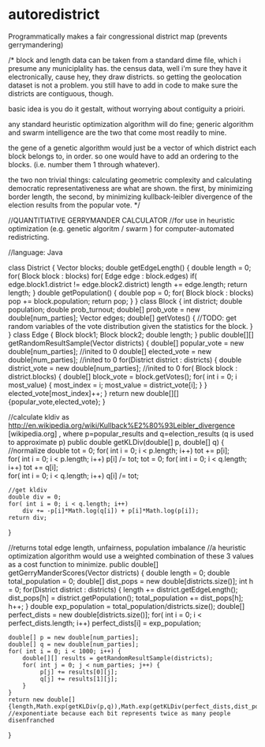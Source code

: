 autoredistrict
==============

Programmatically makes a fair congressional district map (prevents gerrymandering)

/*
block and length data can be taken from a standard dime file, which i presume any municiplality has. the census data, well i'm sure they have it electronically, cause hey, they draw districts. so getting the geolocation dataset is not a problem. you still have to add in code to make sure the districts are contiguous, though.

basic idea is you do it gestalt, without worrying about contiguity a prioiri.

any standard heuristic optimization algorithm will do fine; generic algorithm and swarm intelligence are the two that come most readily to mine.

the gene of a genetic algorithm would just be a vector of which district each block belongs to, in order.  so one would have to add an ordering to the blocks.  (i.e. number them 1 through whatever).  

the two non trivial things: calculating geometric complexity and calculating democratic representativeness are what are shown.  the first, by minimizing border length, the second, by minimizing kullback-leibler divergence of the election results from the popular vote. 
*/

//QUANTITIATIVE GERRYMANDER CALCULATOR 
//for use in heuristic optimization (e.g. genetic algoritm / swarm ) for computer-automated redistricting.

//language: Java

class District {
    Vector<Block> blocks;
    double getEdgeLength() {
        double length = 0;
        for( Block block : blocks)
            for( Edge edge : block.edges)
                if( edge.block1.district != edge.block2.district)
                    length += edge.length;
        return length;
    }
    double getPopulation() {
        double pop = 0;
        for( Block block : blocks)
              pop += block.population;
        return pop;
    }
}
class Block {
    int district;
    double population;
    double prob_turnout;
    double[] prob_vote = new double[num_parties];
    Vector edges;
    double[] getVotes() { //TODO: get random variables of the vote distribution given the statistics for the block.
    }
}
class Edge {
    Block block1;
    Block block2;
    double length;
}
public double[][] getRandomResultSample(Vector<District> districts) {
    double[] popular_vote = new double[num_parties]; //inited to 0
    double[] elected_vote = new double[num_parties]; //inited to 0
    for(District district : districts) {
        double district_vote = new double[num_parties]; //inited to 0
        for( Block block : district.blocks) {
            double[] block_vote = block.getVotes();
            for( int i = 0; i most_value) {
                most_index = i;
                most_value = district_vote[i];
            }
        }
        elected_vote[most_index]++;
    }
    return new double[][]{popular_vote,elected_vote};
}

//calculate kldiv as http://en.wikipedia.org/wiki/Kullback%E2%80%93Leibler_divergence [wikipedia.org] , where p=popular_results and q=election_results (q is used to approximate p)
public double getKLDiv(double[] p, double[] q) {
    //normalize
    double tot = 0;
    for( int i = 0; i < p.length; i++)
        tot += p[i];  
    for( int i = 0; i < p.length; i++)
        p[i] /= tot;
    tot = 0;
    for( int i = 0; i < q.length; i++)
        tot += q[i];  
    for( int i = 0; i < q.length; i++)
        q[i] /= tot;

    //get kldiv
    double div = 0;
    for( int i = 0; i < q.length; i++)
        div += -p[i]*Math.log(q[i]) + p[i]*Math.log(p[i]);
    return div;
}

//returns total edge length, unfairness, population imbalance
//a heuristic optimization algorithm would use a weighted combination of these 3 values as a cost function to minimize.
public double[] getGerryManderScores(Vector<District> districts) {
    double length = 0;
    double total_population = 0;
    double[] dist_pops = new double[districts.size()];
    int h = 0;
    for(District district : districts) {
        length += district.getEdgeLength();
        dist_pops[h] = district.getPopulation();
        total_population += dist_pops[h];
        h++;
    }
    double exp_population = total_population/districts.size();
    double[] perfect_dists = new double[districts.size()];
    for( int i = 0; i < perfect_dists.length; i++)
        perfect_dists[i] = exp_population;

    double[] p = new double[num_parties];
    double[] q = new double[num_parties];
    for( int i = 0; i < 1000; i++) {
        double[][] results = getRandomResultSample(districts);
        for( int j = 0; j < num_parties; j++) {
             p[j] += results[0][j];
             q[j] += results[1][j];
        }
    }
    return new double[]{length,Math.exp(getKLDiv(p,q)),Math.exp(getKLDiv(perfect_dists,dist_pops))}; //exponentiate because each bit represents twice as many people disenfranched
}
